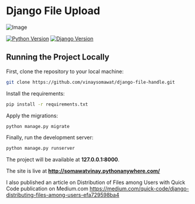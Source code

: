 # Django File Upload 
![Image](https://github.com/vinaysomawat/django-file-handle/blob/master/fileupload.png)

[![Python Version](https://img.shields.io/badge/python-3.7-brightgreen.svg)](https://python.org)
[![Django Version](https://img.shields.io/badge/django-2.1-brightgreen.svg)](https://djangoproject.com)

## Running the Project Locally

First, clone the repository to your local machine:

```bash
git clone https://github.com/vinaysomawat/django-file-handle.git
```

Install the requirements:

```bash
pip install -r requirements.txt
```

Apply the migrations:

```bash
python manage.py migrate
```

Finally, run the development server:

```bash
python manage.py runserver
```

The project will be available at **127.0.0.1:8000**.

The site is live at **http://somawatvinay.pythonanywhere.com/**

I also published an article on Distribution of Files among Users with Quick Code publication on Medium.com 
https://medium.com/quick-code/django-distributing-files-among-users-efa729598ba4

